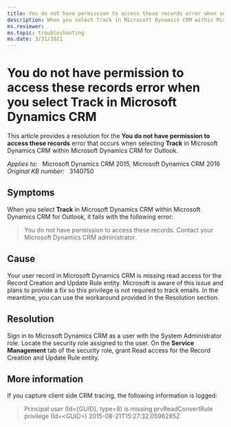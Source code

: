 ```yaml
---
title: You do not have permission to access these records error when selecting Track
description: When you select Track in Microsoft Dynamics CRM within Microsoft Dynamics CRM for Outlook, you receive the You do not have permission to access these records error. Provides a resolution.
ms.reviewer: 
ms.topic: troubleshooting
ms.date: 3/31/2021
---
```

# You do not have permission to access these records error when you select Track in Microsoft Dynamics CRM

This article provides a resolution for the **You do not have permission to access these records** error that occurs when selecting **Track** in Microsoft Dynamics CRM within Microsoft Dynamics CRM for Outlook.

_Applies to:_ &nbsp; Microsoft Dynamics CRM 2015, Microsoft Dynamics CRM 2016  
_Original KB number:_ &nbsp; 3140750

## Symptoms

When you select **Track** in Microsoft Dynamics CRM within Microsoft Dynamics CRM for Outlook, it fails with the following error:

> You do not have permission to access these records. Contact your Microsoft Dynamics CRM administrator.

## Cause

Your user record in Microsoft Dynamics CRM is missing read access for the Record Creation and Update Rule entity. Microsoft is aware of this issue and plans to provide a fix so this privilege is not required to track emails. In the meantime, you can use the workaround provided in the Resolution section.

## Resolution

Sign in to Microsoft Dynamics CRM as a user with the System Administrator role. Locate the security role assigned to the user. On the **Service Management** tab of the security role, grant Read access for the Record Creation and Update Rule entity.

## More information

If you capture client side CRM tracing, the following information is logged:

> Principal user (Id={GUID}, type=8) is missing prvReadConvertRule privilege (Id=\<GUID>)
2015-08-21T15:27:32.0596285Z
